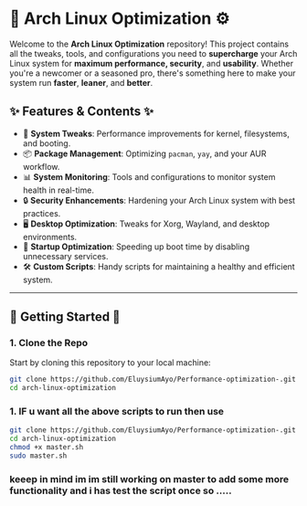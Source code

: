 # 🚀 **Arch Linux Optimization** ⚙️

Welcome to the **Arch Linux Optimization** repository! This project contains all the tweaks, tools, and configurations you need to **supercharge** your Arch Linux system for **maximum performance, security**, and **usability**. Whether you're a newcomer or a seasoned pro, there's something here to make your system run **faster**, **leaner**, and **better**.

## ✨ **Features & Contents** ✨

- 🔧 **System Tweaks**: Performance improvements for kernel, filesystems, and booting.
- 📦 **Package Management**: Optimizing `pacman`, `yay`, and your AUR workflow.
- 📊 **System Monitoring**: Tools and configurations to monitor system health in real-time.
- 🔒 **Security Enhancements**: Hardening your Arch Linux system with best practices.
- 🖥️ **Desktop Optimization**: Tweaks for Xorg, Wayland, and desktop environments.
- 🚀 **Startup Optimization**: Speeding up boot time by disabling unnecessary services.
- 🛠️ **Custom Scripts**: Handy scripts for maintaining a healthy and efficient system.

---

## 🚀 **Getting Started** 🚀

### 1. **Clone the Repo**

Start by cloning this repository to your local machine:

```bash
git clone https://github.com/EluysiumAyo/Performance-optimization-.git
cd arch-linux-optimization

```
### 1. **IF u want all the above scripts to run then use**

```bash
git clone https://github.com/EluysiumAyo/Performance-optimization-.git
cd arch-linux-optimization
chmod +x master.sh
sudo master.sh
```
### keeep in mind im im still working on master to add some more functionality and  i has test the script once so .....
